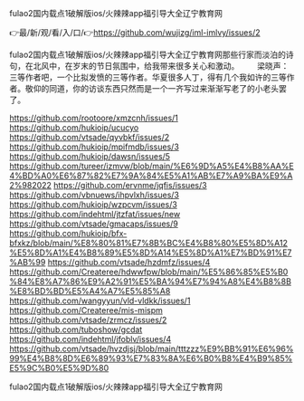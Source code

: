 fulao2国内载点1破解版ios/火辣辣app福引导大全辽宁教育网

👉最/新/观/看/入/口/👉https://github.com/wujizg/iml-imlvy/issues/2

fulao2国内载点1破解版ios/火辣辣app福引导大全辽宁教育网那些行家而淡泊的诗句，在北风中，在岁末的节日氛围中，给我带来很多关心和激动。
　　梁晓声：三等作者吧，一个比拟发愤的三等作者。华夏很多人丁，得有几个我如许的三等作者。敬仰的同道，你的访谈东西只然而是一个一齐写过来渐渐写老了的小老头罢了。


https://github.com/rootoore/xmzcnh/issues/1
https://github.com/hukioip/ucucyo
https://github.com/vtsade/qyvbkf/issues/2
https://github.com/hukioip/mpifmdb/issues/3
https://github.com/hukioip/dawsn/issues/5
https://github.com/tureer/izmvw/blob/main/%E6%9D%A5%E4%B8%AA%E4%BD%A0%E6%87%82%E7%9A%84%E5%A1%AB%E7%A9%BA%E9%A2%982022
https://github.com/ervnme/jqfis/issues/3
https://github.com/vbnuews/ihpvlxh/issues/3
https://github.com/hukioip/wzpcvm/issues/3
https://github.com/indehtml/jtzfat/issues/new
https://github.com/vtsade/gmacaps/issues/9
https://github.com/hukioip/bfx-bfxkz/blob/main/%E8%80%81%E7%8B%BC%E4%B8%80%E5%8D%A12%E5%8D%A1%E4%B8%89%E5%8D%A14%E5%8D%A1%E7%BD%91%E7%AB%99
https://github.com/vtsade/hzdmfz/issues/4
https://github.com/Createree/hdwwfpw/blob/main/%E5%86%85%E5%B0%84%E8%A7%86%E9%A2%91%E5%BA%94%E7%94%A8%E4%B8%8B%E8%BD%BD%E5%A4%A7%E5%85%A8
https://github.com/wangyyun/vld-vldkk/issues/1
https://github.com/Createree/mis-mispm
https://github.com/vtsade/zrmcz/issues/2
https://github.com/tuboshow/gcdat
https://github.com/indehtml/jfoblv/issues/4
https://github.com/vtsade/hvzdjsj/blob/main/tttzzz%E9%BB%91%E6%96%99%E4%B8%8D%E6%89%93%E7%83%8A%E6%B0%B8%E4%B9%85%E5%9C%B0%E5%9D%80

fulao2国内载点1破解版ios/火辣辣app福引导大全辽宁教育网
